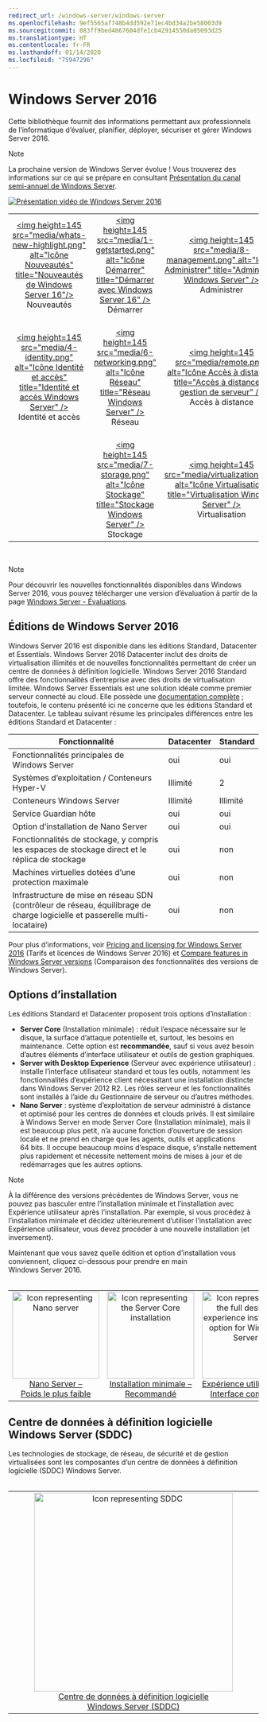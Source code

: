 ```yaml
---
redirect_url: /windows-server/windows-server
ms.openlocfilehash: 9ef5565af748b4dd592e71ec4bd34a2be58003d9
ms.sourcegitcommit: 083ff9bed4867604dfe1cb42914550da05093d25
ms.translationtype: HT
ms.contentlocale: fr-FR
ms.lasthandoff: 01/14/2020
ms.locfileid: "75947296"
---
```

# <a name="windows-server-2016"></a>Windows Server 2016

Cette bibliothèque fournit des informations permettant aux professionnels de l’informatique d’évaluer, planifier, déployer, sécuriser et gérer Windows Server 2016.

> [!Note] 
> La prochaine version de Windows Server évolue ! Vous trouverez des informations sur ce qui se prépare en consultant [Présentation du canal semi-annuel de Windows Server](./get-started/semi-annual-channel-overview.md). 

[![Présentation vidéo de Windows Server 2016](media/front-page-video.png)](https://www.youtube-nocookie.com/embed/V8oF0JpDzaM)

<table border="0" width="100%" align='center'>
  <tr style="text-align:center;">
    <td align='center' style="width:25%; border:0;">
      <a href="/windows-server/get-started/what-s-new-in-windows-server-2016"> &lt;img height=145 src=&quot;media/whats-new-highlight.png&quot; alt=&quot;Icône Nouveautés&quot; title=&quot;Nouveautés de Windows Server 16&quot;/&gt;</a>
        <br/>Nouveautés
    </td>
    <td align='center' style="width:25%; border:0;">
      <a href="/windows-server/get-started/server-basics"> &lt;img height=145 src=&quot;media/1-getstarted.png&quot; alt=&quot;Icône Démarrer&quot; title=&quot;Démarrer avec Windows Server 16&quot; /&gt;</a>
      <br/>Démarrer </td>
    <td align='center' style="width:25%; border:0;">
      <a href="/windows-server/administration/index"> &lt;img height=145 src=&quot;media/8-management.png&quot; alt=&quot;Icône Administrer&quot; title=&quot;Administrer Windows Server&quot; /&gt;</a>
      <br/>Administrer </td>
    <td align='center' style="width:25%; border:0;">
      <a href="/windows-server/failover-clustering/failover-clustering-overview"> &lt;img height=145 src=&quot;media/3-failover.png&quot; alt=&quot;Icône Clustering de basculement&quot; title=&quot;Clustering de basculement Windows Server&quot; /&gt;</a>
      <br/>Clustering de basculement </td>
  </tr>
  <tr style="text-align:center;">
    <td align='center' style="width:25%; border:0;"><br/>
      <a href="/windows-server/identity/identity-and-access"> &lt;img height=145 src=&quot;media/4-identity.png&quot; alt=&quot;Icône Identité et accès&quot; title=&quot;Identité et accès Windows Server&quot; /&gt;</a>
      <br>Identité et accès </td>
    <td align='center' style="width:25%; border:0;"><br/>
      <a href="/windows-server/networking/networking"> &lt;img height=145 src=&quot;media/6-networking.png&quot; alt=&quot;Icône Réseau&quot; title=&quot;Réseau Windows Server&quot; /&gt; </a>
      <br/>Réseau </td>
    <td align='center' style="width:25%; border:0;"><br/>
      <a href="/windows-server/remote/index"> &lt;img height=145 src=&quot;media/remote.png&quot; alt=&quot;Icône Accès à distance&quot; title=&quot;Accès à distance et gestion de serveur&quot; /&gt; </a>
      <br/>Accès à distance </td>
    <td align='center' style="width:25%; border:0;"><br/>
      <a href="/windows-server/security/security-and-assurance"> &lt;img height=145 src=&quot;media/5-security.png&quot; alt=&quot;Icône Sécurité&quot; title=&quot;Sécurité et assurance Windows Server&quot; /&gt; </a>
      <br/>Sécurité et assurance </td>
  </tr>
  <tr style="text-align:center;">
    <td align='center' style="width:25%; border:0;">&nbsp;</td>
    <td align='center' style="width:25%; border:0;"><br>
      <a href="/windows-server/storage/storage"> &lt;img height=145 src=&quot;media/7-storage.png&quot; alt=&quot;Icône Stockage&quot; title=&quot;Stockage Windows Server&quot; /&gt; </a>
      <br/>Stockage </td>
   <td align='center' style="width:25%; border:0;"><br/>
      <a href="/windows-server/virtualization/virtualization"> &lt;img height=145 src=&quot;media/virtualization.png&quot; alt=&quot;Icône Virtualisation&quot; title=&quot;Virtualisation Windows Server&quot; /&gt;</a>
      <br/>Virtualisation </td>
    <td align='center' style="width:25%; border:0;">[https://blogs.technet.microsoft.com/askperf/2008/11/18/disabling-unnecessary-services-a-word-to-the-wise/](&nbsp;) </td>
  </tr>
</table>

<br/>

> [!Note] 
> Pour découvrir les nouvelles fonctionnalités disponibles dans Windows Server 2016, vous pouvez télécharger une version d’évaluation à partir de la page [Windows Server - Évaluations](https://www.microsoft.com/evalcenter/evaluate-windows-server-2016). 


## <a name="windows-server-2016-editions"></a>Éditions de Windows Server 2016

Windows Server 2016 est disponible dans les éditions Standard, Datacenter et Essentials. Windows Server 2016 Datacenter inclut des droits de virtualisation illimités et de nouvelles fonctionnalités permettant de créer un centre de données à définition logicielle. Windows Server 2016 Standard offre des fonctionnalités d’entreprise avec des droits de virtualisation limitée. Windows Server Essentials est une solution idéale comme premier serveur connecté au cloud. Elle possède une [documentation complète](https://go.microsoft.com/fwlink/?LinkID=827171) ; toutefois, le contenu présenté ici ne concerne que les éditions Standard et Datacenter. Le tableau suivant résume les principales différences entre les éditions Standard et Datacenter :

|Fonctionnalité|Datacenter|Standard|  
|-------------------|----------|-----------------------|  
|Fonctionnalités principales de Windows Server| oui| oui|
|Systèmes d’exploitation / Conteneurs Hyper-V|Illimité|   2|
|Conteneurs Windows Server|Illimité|   Illimité|
|Service Guardian hôte| oui| oui|
|Option d’installation de Nano Server| oui| oui|
|Fonctionnalités de stockage, y compris les espaces de stockage direct et le réplica de stockage| oui| non|
|Machines virtuelles dotées d’une protection maximale| oui| non|
|Infrastructure de mise en réseau SDN (contrôleur de réseau, équilibrage de charge logicielle et passerelle multi-locataire)| oui| non|

Pour plus d’informations, voir [Pricing and licensing for Windows Server 2016](https://www.microsoft.com/cloud-platform/windows-server-pricing) (Tarifs et licences de Windows Server 2016) et [Compare features in Windows Server versions](https://www.microsoft.com/cloud-platform/windows-server-comparison) (Comparaison des fonctionnalités des versions de Windows Server).

## <a name="installation-options"></a>Options d’installation

Les éditions Standard et Datacenter proposent trois options d’installation :

- **Server Core** (Installation minimale) : réduit l’espace nécessaire sur le disque, la surface d’attaque potentielle et, surtout, les besoins en maintenance. Cette option est **recommandée**, sauf si vous avez besoin d’autres éléments d’interface utilisateur et outils de gestion graphiques.
- **Server with Desktop Experience** (Serveur avec expérience utilisateur) : installe l’interface utilisateur standard et tous les outils, notamment les fonctionnalités d’expérience client nécessitant une installation distincte dans Windows Server 2012 R2. Les rôles serveur et les fonctionnalités sont installés à l’aide du Gestionnaire de serveur ou d’autres méthodes.
- **Nano Server** : système d’exploitation de serveur administré à distance et optimisé pour les centres de données et clouds privés. Il est similaire à Windows Server en mode Server Core (Installation minimale), mais il est beaucoup plus petit, n’a aucune fonction d’ouverture de session locale et ne prend en charge que les agents, outils et applications 64 bits. Il occupe beaucoup moins d’espace disque, s’installe nettement plus rapidement et nécessite nettement moins de mises à jour et de redémarrages que les autres options.

>[!Note]
> À la différence des versions précédentes de Windows Server, vous ne pouvez pas basculer entre l’installation minimale et l’installation avec Expérience utilisateur après l’installation. Par exemple, si vous procédez à l’installation minimale et décidez ultérieurement d’utiliser l’installation avec Expérience utilisateur, vous devez procéder à une nouvelle installation (et inversement).


Maintenant que vous savez quelle édition et option d’installation vous conviennent, cliquez ci-dessous pour prendre en main Windows Server 2016.
<br/>
<br/>

<table border="0" width="100%" align='center'>
  <tr style="text-align:center;">
    <td align='center' style="width:33%; border:0;">
      <a  href="/windows-server/get-started/getting-started-with-nano-server"> <img width="175" src="media/nano.png" alt="Icon representing Nano server" title="Nano Server – Poids le plus faible" /><br/>Nano Server – <br/>Poids le plus faible</a>
    </td>
    <td align='center' style="width:33%; border:0;"><a href="/windows-server/get-started/getting-started-with-server-core"> <img width="175" src="media/servercore.png" alt="Icon representing the Server Core installation" title="Installation minimale – Recommandé" /><br/>Installation minimale – <br/>Recommandé</a></td>
   <td align='center' style="width:33%; border:0;"><a href="/windows-server/get-started/getting-started-with-server-with-desktop-experience"><img width="175" src="media/desktop.png" alt="Icon representing the full desktop experience installation option for Windows Server" title="Expérience utilisateur – Expérience complète" /><br/>Expérience utilisateur – <br/>Interface complète</a></td>
  </tr>
</table>

## <a name="windows-server-software-defined-datacenter-sddc"></a>Centre de données à définition logicielle Windows Server (SDDC)

Les technologies de stockage, de réseau, de sécurité et de gestion virtualisées sont les composantes d’un centre de données à définition logicielle (SDDC) Windows Server.
<br/>
<br/>

<table border="0" width="100%" align='center'>
  <tr style="text-align:center;">
    <td align='center' style="width:10%; border:0;"></td>
    <td align='center' style="width:50%; border:0;"><a href="/windows-server/sddc"><img width="400" src="media/sddc/WS16-heading.png" alt="Icon representing SDDC" title="Centre de données à définition logicielle Windows Server (SDDC)" /><br/>Centre de données à définition logicielle Windows Server (SDDC)</a></td>
    <td align='center' style="width:10%; border:0;"></td>
  </tr>
</table>
